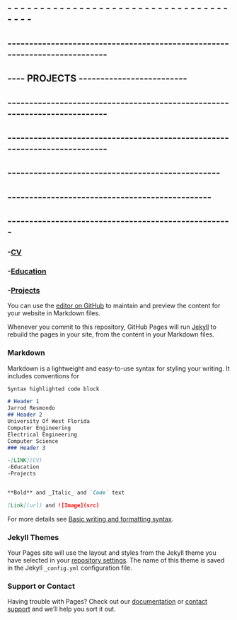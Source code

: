 


## - - - - - - - - - - - - - - - - - - - - - - - - - - - - - - - - - - - - - - 
## -------------------------------------------------------------------------- 
## ---- PROJECTS ------------------------- 
## -------------------------------------------------------------------------- 
## -------------------------------------------------------------------------- 
## ------------------------------------------------- 
## ----------------------------------------------- 
## ---------------------------------------------------- 






























### -[CV]()

### -[Education]()

### -[Projects](https://github.com/SPARKESYS/SPARKESYS.github.io/tree/main/Projects)

































You can use the [editor on GitHub](https://github.com/SPARKESYS/SPARKESYS.github.io/edit/main/README.md) to maintain and preview the content for your website in Markdown files.

Whenever you commit to this repository, GitHub Pages will run [Jekyll](https://jekyllrb.com/) to rebuild the pages in your site, from the content in your Markdown files.

### Markdown

Markdown is a lightweight and easy-to-use syntax for styling your writing. It includes conventions for

```markdown
Syntax highlighted code block

# Header 1
Jarrod Resmondo
## Header 2
University Of West Florida 
Computer Engineering 
Electrical Engineering
Computer Science
### Header 3

-[LINK](CV)
-Education
-Projects


**Bold** and _Italic_ and `Code` text

[Link](url) and ![Image](src)
```

For more details see [Basic writing and formatting syntax](https://docs.github.com/en/github/writing-on-github/getting-started-with-writing-and-formatting-on-github/basic-writing-and-formatting-syntax).

### Jekyll Themes

Your Pages site will use the layout and styles from the Jekyll theme you have selected in your [repository settings](https://github.com/SPARKESYS/SPARKESYS.github.io/settings/pages). The name of this theme is saved in the Jekyll `_config.yml` configuration file.

### Support or Contact

Having trouble with Pages? Check out our [documentation](https://docs.github.com/categories/github-pages-basics/) or [contact support](https://support.github.com/contact) and we’ll help you sort it out.
